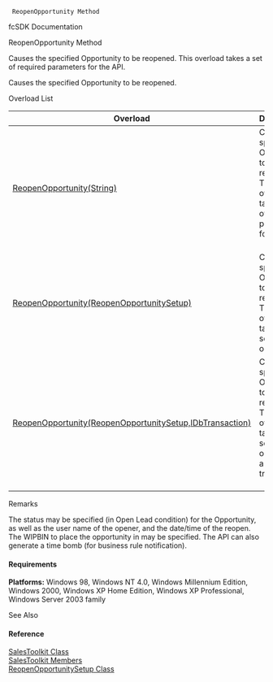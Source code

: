 ﻿     ReopenOpportunity Method                                                   

fcSDK Documentation

ReopenOpportunity Method

Causes the specified Opportunity to be reopened. This overload takes a set of required parameters for the API.

Causes the specified Opportunity to be reopened.

Overload List

| Overload | Description |
| --- | --- |
| [ReopenOpportunity(String)](FChoice.Toolkits.Clarify~FChoice.Toolkits.Clarify.Sales.SalesToolkit~ReopenOpportunity(String).md) | Causes the specified Opportunity to be reopened. This overload takes a set of required parameters for the API.   |
| [ReopenOpportunity(ReopenOpportunitySetup)](FChoice.Toolkits.Clarify~FChoice.Toolkits.Clarify.Sales.SalesToolkit~ReopenOpportunity(ReopenOpportunitySetup).md) | Causes the specified Opportunity to be reopened. This overload takes a setup object.   |
| [ReopenOpportunity(ReopenOpportunitySetup,IDbTransaction)](FChoice.Toolkits.Clarify~FChoice.Toolkits.Clarify.Sales.SalesToolkit~ReopenOpportunity(ReopenOpportunitySetup,IDbTransaction).md) | Causes the specified Opportunity to be reopened. This overload takes a setup object and a database transaction.   |

Remarks

The status may be specified (in Open Lead condition) for the Opportunity, as well as the user name of the opener, and the date/time of the reopen. The WIPBIN to place the opportunity in may be specified. The API can also generate a time bomb (for business rule notification).

#### Requirements

**Platforms:** Windows 98, Windows NT 4.0, Windows Millennium Edition, Windows 2000, Windows XP Home Edition, Windows XP Professional, Windows Server 2003 family

See Also

#### Reference

[SalesToolkit Class](FChoice.Toolkits.Clarify~FChoice.Toolkits.Clarify.Sales.SalesToolkit.md)  
[SalesToolkit Members](FChoice.Toolkits.Clarify~FChoice.Toolkits.Clarify.Sales.SalesToolkit_members.md)  
[ReopenOpportunitySetup Class](FChoice.Toolkits.Clarify~FChoice.Toolkits.Clarify.Sales.ReopenOpportunitySetup.md)